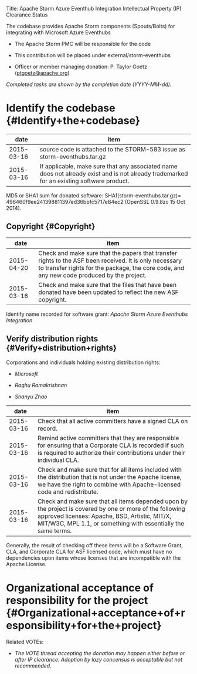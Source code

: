 Title: Apache Storm Azure Eventhub Integration Intellectual Property (IP) Clearance Status


The codebase provides Apache Storm components (Spouts/Bolts) for integrating with Microsoft Azure Eventhubs



- The Apache Storm PMC will be responsible for the code


- This contribution will be placed under external/storm-eventhubs


- Officer or member managing donation: P. Taylor Goetz (ptgoetz@apache.org)

 _Completed tasks are shown by the completion date (YYYY-MM-dd)._ 


# Identify the codebase {#Identify+the+codebase}

| date | item |
|------|------|
| 2015-03-16 | source code is attached to the STORM-583 issue as storm-eventhubs.tar.gz |
| 2015-03-16 | If applicable, make sure that any associated name does not already exist and is not already trademarked for an existing software product. |

MD5 or SHA1 sum for donated software: SHA1(storm-eventhubs.tar.gz)= 496460f9ee241398811397ed36bbfc5717e84ec2 (OpenSSL 0.9.8zc 15 Oct 2014).


## Copyright {#Copyright}

| date | item |
|------|------|
| 2015-04-20 | Check and make sure that the papers that transfer rights to the ASF been received. It is only necessary to transfer rights for the package, the core code, and any new code produced by the project. |
| 2015-03-16 | Check and make sure that the files that have been donated have been updated to reflect the new ASF copyright. |

Identify name recorded for software grant: _Apache Storm Azure Eventhubs Integration_ 


## Verify distribution rights {#Verify+distribution+rights}

Corporations and individuals holding existing distribution rights:



-  _Microsoft_ 

-  _Raghu Ramakrishnan_ 

-  _Shanyu Zhao_ 

| date | item |
|------|------|
| 2015-03-16 | Check that all active committers have a signed CLA on record. |
| 2015-03-16 | Remind active committers that they are responsible for ensuring that a Corporate CLA is recorded if such is required to authorize their contributions under their individual CLA. |
| 2015-03-16 | Check and make sure that for all items included with the distribution that is not under the Apache license, we have the right to combine with Apache-licensed code and redistribute. |
| 2015-03-16 | Check and make sure that all items depended upon by the project is covered by one or more of the following approved licenses: Apache, BSD, Artistic, MIT/X, MIT/W3C, MPL 1.1, or something with essentially the same terms. |

Generally, the result of checking off these items will be a Software Grant, CLA, and Corporate CLA for ASF licensed code, which must have no dependencies upon items whose licenses that are incompatible with the Apache License.


# Organizational acceptance of responsibility for the project {#Organizational+acceptance+of+responsibility+for+the+project}

Related VOTEs:



-  _The VOTE thread accepting the donation may happen either before or after IP clearance. Adoption by lazy concensus is acceptable but not recommended._ 
